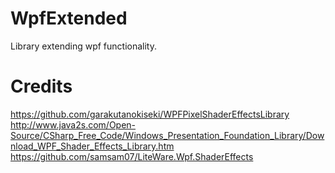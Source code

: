 # WpfExtended
Library extending wpf functionality.

# Credits
https://github.com/garakutanokiseki/WPFPixelShaderEffectsLibrary
http://www.java2s.com/Open-Source/CSharp_Free_Code/Windows_Presentation_Foundation_Library/Download_WPF_Shader_Effects_Library.htm
https://github.com/samsam07/LiteWare.Wpf.ShaderEffects
